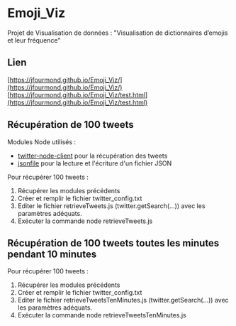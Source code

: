 # Emoji_Viz

Projet de Visualisation de données : "Visualisation de dictionnaires d’emojis et leur fréquence"

## Lien

[https://jfourmond.github.io/Emoji_Viz/](https://jfourmond.github.io/Emoji_Viz/)
[https://jfourmond.github.io/Emoji_Viz/test.html](https://jfourmond.github.io/Emoji_Viz/test.html)

## Récupération de 100 tweets

Modules Node utilisés :
- [twitter-node-client](https://www.npmjs.com/package/twitter-node-client) pour la récupération des tweets
- [jsonfile](https://www.npmjs.com/package/jsonfile) pour la lecture et l'écriture d'un fichier JSON

Pour récupérer 100 tweets :

1. Récupérer les modules précédents
2. Créer et remplir le fichier twitter_config.txt
3. Editer le fichier retrieveTweets.js (twitter.getSearch(...)) avec les paramètres adéquats.
4. Exécuter la commande
	node retrieveTweets.js

## Récupération de 100 tweets toutes les minutes pendant 10 minutes

Pour récupérer 100 tweets :

1. Récupérer les modules précédents
2. Créer et remplir le fichier twitter_config.txt
3. Editer le fichier retrieveTweetsTenMinutes.js (twitter.getSearch(...)) avec les paramètres adéquats.
4. Exécuter la commande
	node retrieveTweetsTenMinutes.js
